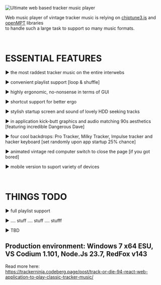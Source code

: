 
![Ultimate web based tracker music player](https://trackerninja.codeberg.page/img/web-dap.png)

Web music player of vintage tracker music is relying on [chiptune3.js](https://www.npmjs.com/package/chiptune3) and [openMPT](https://lib.openmpt.org/libopenmpt/download/) libraries
<br>
to handle such a large task to support so many music formats. 

<br>

# ESSENTIAL FEATURES

► the most raddest tracker music on the entire interwebs

► convenient playlist support [loop & shuffle]

► highly ergonomic, no-nonsense in terms of GUI

► shortcut support for better ergo

► stylish startup screen and sound of lovely HDD seeking tracks

► in application kick-butt graphics and audio matching 90s aesthetics [featuring incredible Dangerous Dave]

► four cool backdrops: Pro Tracker, Milky Tracker, Impulse tracker and hacker keyboard [set randomly upon app startup 25% chance]

► animated vintage red computer switch to close the page [if you got bored]

► mobile version to suport variety of devices

<br>

# THINGS TODO

► full playlist support

► …. stuff …. stuff …. stufff

► TBD

## Production environment: Windows 7 x64 ESU, VS Codium 1.101, Node.Js 23.7, RedFox v143

Read more here:
<br>
https://trackerninja.codeberg.page/post/track-or-die-94-react-web-application-to-play-classic-tracker-music/

